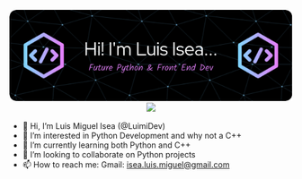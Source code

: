 <p align="center">
  <img src="./github-header-image.png" alt="Personal Github Header"/>
  <a href="https://git.io/streak-stats"><img src="https://streak-stats.demolab.com?user=lmisea&theme=black-ice"/></a>
</p>

- 👋 Hi, I’m Luis Miguel Isea (@LuimiDev)
- 👀 I’m interested in Python Development and why not a C++
- 🌱 I’m currently learning both Python and C++
- 💞️ I’m looking to collaborate on Python projects
- 📫 How to reach me: Gmail: isea.luis.miguel@gmail.com


<!---
LuimiDev/LuimiDev is a ✨ special ✨ repository because its `README.md` (this file) appears on your GitHub profile.
You can click the Preview link to take a look at your changes.
--->

